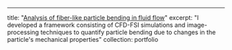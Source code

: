 ---
title: "[Analysis of fiber-like particle bending in fluid flow](https://github.com/ThomasMHNguyen/Non_Constant_K)"
excerpt: "I developed a framework consisting of CFD-FSI simulations and image-processing techniques to quantify particle bending due to changes in the particle's mechanical properties"
collection: portfolio
